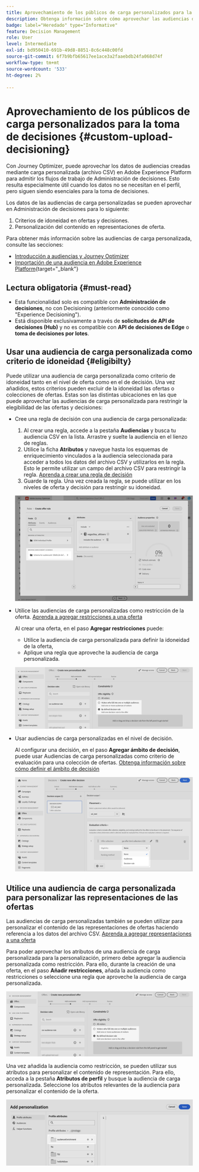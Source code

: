 ```yaml
---
title: Aprovechamiento de los públicos de carga personalizados para la toma de decisiones
description: Obtenga información sobre cómo aprovechar las audiencias de carga personalizadas para la toma de decisiones.
badge: label="Heredado" type="Informative"
feature: Decision Management
role: User
level: Intermediate
exl-id: bd950410-691b-49d8-8851-8c6c448c00fd
source-git-commit: 6f7b9bfb65617ee1ace3a2faaebdb24fa068d74f
workflow-type: tm+mt
source-wordcount: '533'
ht-degree: 2%

---
```


# Aprovechamiento de los públicos de carga personalizados para la toma de decisiones {#custom-upload-decisioning}

Con Journey Optimizer, puede aprovechar los datos de audiencias creadas mediante carga personalizada (archivo CSV) en Adobe Experience Platform para admitir los flujos de trabajo de Administración de decisiones. Esto resulta especialmente útil cuando los datos no se necesitan en el perfil, pero siguen siendo esenciales para la toma de decisiones.

Los datos de las audiencias de carga personalizadas se pueden aprovechar en Administración de decisiones para lo siguiente:

1. Criterios de idoneidad en ofertas y decisiones.
2. Personalización del contenido en representaciones de oferta.

Para obtener más información sobre las audiencias de carga personalizada, consulte las secciones:

* [Introducción a audiencias y Journey Optimizer](../audience/about-audiences.md)
* [Importación de una audiencia en Adobe Experience Platform](https://experienceleague.adobe.com/en/docs/experience-platform/segmentation/ui/audience-portal#import-audience){target="_blank"}

## Lectura obligatoria {#must-read}

* Esta funcionalidad solo es compatible con **Administración de decisiones**, no con Decisioning (anteriormente conocido como &quot;Experience Decisioning&quot;).
* Está disponible exclusivamente a través de **solicitudes de API de decisiones (Hub)** y no es compatible con **API de decisiones de Edge** o **toma de decisiones por lotes**.

## Usar una audiencia de carga personalizada como criterio de idoneidad {#eligibilty}

Puede utilizar una audiencia de carga personalizada como criterio de idoneidad tanto en el nivel de oferta como en el de decisión. Una vez añadidos, estos criterios pueden excluir de la idoneidad las ofertas o colecciones de ofertas. Estas son las distintas ubicaciones en las que puede aprovechar las audiencias de carga personalizada para restringir la elegibilidad de las ofertas y decisiones:

* Cree una regla de decisión con una audiencia de carga personalizada:

   1. Al crear una regla, accede a la pestaña **Audiencias** y busca tu audiencia CSV en la lista. Arrastre y suelte la audiencia en el lienzo de reglas.
   1. Utilice la ficha **Atributos** y navegue hasta los esquemas de enriquecimiento vinculados a la audiencia seleccionada para acceder a todos los datos del archivo CSV y utilizarlos en la regla. Esto le permite utilizar un campo del archivo CSV para restringir la regla. [Aprenda a crear una regla de decisión](../offers/offer-library/creating-decision-rules.md)
   1. Guarde la regla. Una vez creada la regla, se puede utilizar en los niveles de oferta y decisión para restringir su idoneidad.

  ![](assets/csv-rule.png)

* Utilice las audiencias de carga personalizadas como restricción de la oferta. [Aprenda a agregar restricciones a una oferta](../offers/offer-library/add-constraints.md)

  Al crear una oferta, en el paso **Agregar restricciones** puede:

   * Utilice la audiencia de carga personalizada para definir la idoneidad de la oferta,
   * Aplique una regla que aproveche la audiencia de carga personalizada.

  ![](assets/csv-offer.png)

* Usar audiencias de carga personalizadas en el nivel de decisión.

  Al configurar una decisión, en el paso **Agregar ámbito de decisión**, puede usar Audiencias de carga personalizadas como criterio de evaluación para una colección de ofertas. [Obtenga información sobre cómo definir el ámbito de decisión](../offers/offer-activities/create-offer-activities.md#add-decision-scopes)

  ![](assets/csv-decision.png)

## Utilice una audiencia de carga personalizada para personalizar las representaciones de las ofertas

Las audiencias de carga personalizadas también se pueden utilizar para personalizar el contenido de las representaciones de ofertas haciendo referencia a los datos del archivo CSV. [Aprenda a agregar representaciones a una oferta](../offers/offer-library/add-representations.md)

Para poder aprovechar los atributos de una audiencia de carga personalizada para la personalización, primero debe agregar la audiencia personalizada como restricción. Para ello, durante la creación de una oferta, en el paso **Añadir restricciones**, añada la audiencia como restricciones o seleccione una regla que aproveche la audiencia de carga personalizada.

![](assets/csv-offer.png)

Una vez añadida la audiencia como restricción, se pueden utilizar sus atributos para personalizar el contenido de representación. Para ello, acceda a la pestaña **Atributos de perfil** y busque la audiencia de carga personalizada. Seleccione los atributos relevantes de la audiencia para personalizar el contenido de la oferta.

![](assets/csv-perso.png)

